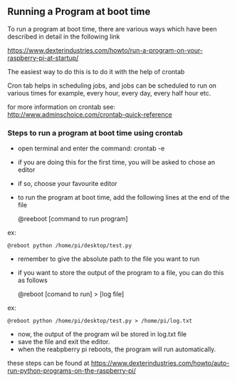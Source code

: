 ## Running a Program at boot time

To run a program at boot time, there are various ways which have been described in detail in the following link

https://www.dexterindustries.com/howto/run-a-program-on-your-raspberry-pi-at-startup/

The easiest way to do this is to do it with the help of crontab

Cron tab helps in scheduling jobs, and jobs can be scheduled to run on various times for example, every hour, every day, every half hour etc.

for more information on crontab see: http://www.adminschoice.com/crontab-quick-reference


### Steps to run a program at boot time using crontab

* open terminal and enter the command: crontab -e
* if you are doing this for the first time, you will be asked to chose an editor
* if so, choose your favourite editor
* to run the program at boot time, add the following lines at the end of the file

	@reeboot [command to run program]

ex:

	@reboot python /home/pi/desktop/test.py

* remember to give the absolute path to the file you want to run
* if you want to store the output of the program to a file, you can do this as follows

	@reboot [comand to run] > [log file]

ex:

	@reboot python /home/pi/desktop/test.py > /home/pi/log.txt

* now, the output of the program wil be stored in log.txt file
* save the file and exit the editor.
* when the reabpberry pi reboots, the program will run automatically.

these steps can be found at https://www.dexterindustries.com/howto/auto-run-python-programs-on-the-raspberry-pi/
